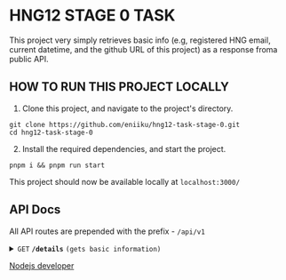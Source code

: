 # HNG12 STAGE 0 TASK

This project very simply retrieves basic info (e.g, registered HNG email, current datetime, and the github URL of this project) as a response froma public API.

## HOW TO RUN THIS PROJECT LOCALLY

1. Clone this project, and navigate to the project's directory.

```
git clone https://github.com/eniiku/hng12-task-stage-0.git
cd hng12-task-stage-0
```

2. Install the required dependencies, and start the project.

```
pnpm i && pnpm run start
```

This project should now be available locally at `localhost:3000/`

## API Docs

All API routes are prepended with the prefix - `/api/v1`

<details>
  <summary><code>GET</code> <code><b>/details</b></code> <code>(gets basic information)</code></summary>

##### Parameters

> None

##### Responses

> | http code | content-type       | response                                                                                                                     |
> | --------- | ------------------ | ---------------------------------------------------------------------------------------------------------------------------- |
> | `200`     | `application/json` | `{"email":"email@domain.com","current_datetime":"2025-01-31T21:21:47.867Z","github_url":"https://github.com/username/repo"}` |

##### Example cURL

> ```javascript
>  curl -X GET -H "Content-Type: application/json" http://localhost:3000/api/v1/details
> ```

</details>

[Nodejs developer]("https://hng.tech/hire/nodejs-developers")
